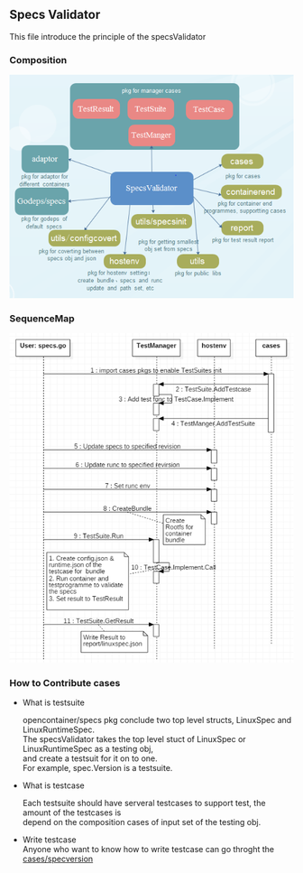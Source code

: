 ## Specs Validator       
      
This file introduce the principle of the specsValidator    
      

### Composition     
![Composition](docs/static/composition.PNG "composition map")      

### SequenceMap     
![Sequence](docs/static/sequence.PNG "sequence map")   

### How to Contribute cases    

- What is testsuite
  
  opencontainer/specs pkg conclude two top level structs, LinuxSpec and LinuxRuntimeSpec.     
  The specsValidator takes the top level stuct of LinuxSpec or LinuxRuntimeSpec as a testing obj,       
  and create a testsuit for it on to one.    
  For example, spec.Version is a testsuite.

- What is testcase   
   
  Each testsuite should have serveral testcases to support test, the amount of the testcases is     
  depend on the composition cases of input set of the testing obj.
  
- Write testcase   
  Anyone who want to know how to write testcase can go throght the [cases/specversion](cases/specversion)
